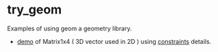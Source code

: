 # try_geom
Examples of using geom a geometry library.
- [demo](https://nanjizal.github.io/try_geom/constraint/bin/) of Matrix1x4 ( 3D vector used in 2D ) using [constraints](https://github.com/nanjizal/try_geom/blob/master/constraint/src/Main.hx) details.
